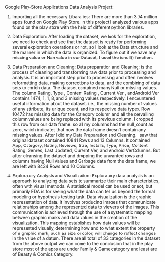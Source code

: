 Google Play-Store Applications Data Analysis Project: 

1. Importing all the necessary Libararies: 
There are more than 3.04 million apps found on Google Play Store. In this project I analyzed various apps found on the play store with the help of different python libraries.

2. Data Exploration:
After loading the dataset, we look for the exploration, we need to check and see that the dataset is ready for performing several exploration operations or not, so I look at the Data structure and the manner in which the data is organized. To figure out if we have any missing value or Nan value in our Dataset, I used the isnull() function.

3. Data Preparation and Cleaning:
Data preparation and Cleaning; is the process of cleaning and transforming raw data prior to processing and analysis. It is an important step prior to processing and often involves reformatting data, making corrections to data, and the combining of data sets to enrich data. The dataset contained many Null or missing values. The column Rating, Type , Content Rating , Current Ver , andAndroid Ver contains 1474, 1, 1, 8, and 3 missing values respectively.
I encountered useful information about the dataset. i.e., the missing number of values of any attribute, its unique count, and its respective data types. Row 10472 has missing data for the Category column and all the prevailing column values are being replaced with its previous column. I dropped this row from our data frame. so all my  columns had the null_count as zero, which indicates that now the data frame doesn’t contain any missing values.
After I did my Data Preparation and Cleaning. I saw that  original dataset contained 10841 Rows and 13 Columns. It contained App, Category, Rating, Reviews, Size, Installs, Type, Price, Content Rating, Genres, Last Updated, Curernt Ver, and Android VerColumns. But after cleansing the dataset and dropping the unwanted rows and columns having Null Values and Garbage data from the data frame, we are left with 8434 Rows and 10 Columns.

4. Exploratory Analysis and Visualization: 
Exploratory data analysis is an approach to analyzing data sets to summarize their main characteristics, often with visual methods. A statistical model can be used or not, but primarily EDA is for seeing what the data can tell us beyond the formal modeling or hypothesis testing task. Data visualization is the graphic representation of data. It involves producing images that communicate relationships among the represented data to viewers of the images. This communication is achieved through the use of a systematic mapping between graphic marks and data values in the creation of the visualization. This mapping establishes how data values will be represented visually, determining how and to what extent the property of a graphic mark, such as size or color, will change to reflect changes in the value of a datum. There are all total of 33 categories in the dataset from the above output we can come to the conclusion that in the play store most of the apps are under Family & Game category and least are of Beauty & Comics Category.
